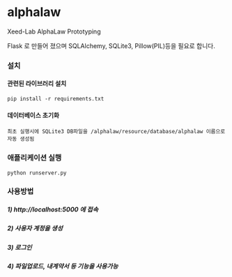 # alphalaw
Xeed-Lab AlphaLaw Prototyping

Flask 로 만들어 졌으며 SQLAlchemy, SQLite3, Pillow(PIL)등을 필요로 합니다.

### 설치

#### 관련된 라이브러리 설치
    pip install -r requirements.txt

#### 데이터베이스 초기화
    최초 실행시에 SQLite3 DB파일을 /alphalaw/resource/database/alphalaw 이름으로 자동 생성됨

### 애플리케이션 실행

    python runserver.py

### 사용방법
##### 1) http://localhost:5000 에 접속
##### 2) 사용자 계정을 생성
##### 3) 로그인
##### 4) 파일업로드, 내계약서 등 기능을 사용가능